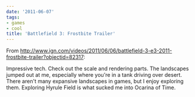 ```yaml
---
date: '2011-06-07'
tags:
- games
- cool
title: 'Battlefield 3: Frostbite Trailer'
---
```


From http://www.ign.com/videos/2011/06/06/battlefield-3-e3-2011-frostbite-trailer?objectid=82317:

Impressive tech. Check out the scale and rendering parts. The landscapes jumped out at me, especially where you're in a tank driving over desert. There aren't many expansive landscapes in games, but I enjoy exploring them. Exploring Hyrule Field is what sucked me into Ocarina of Time.
